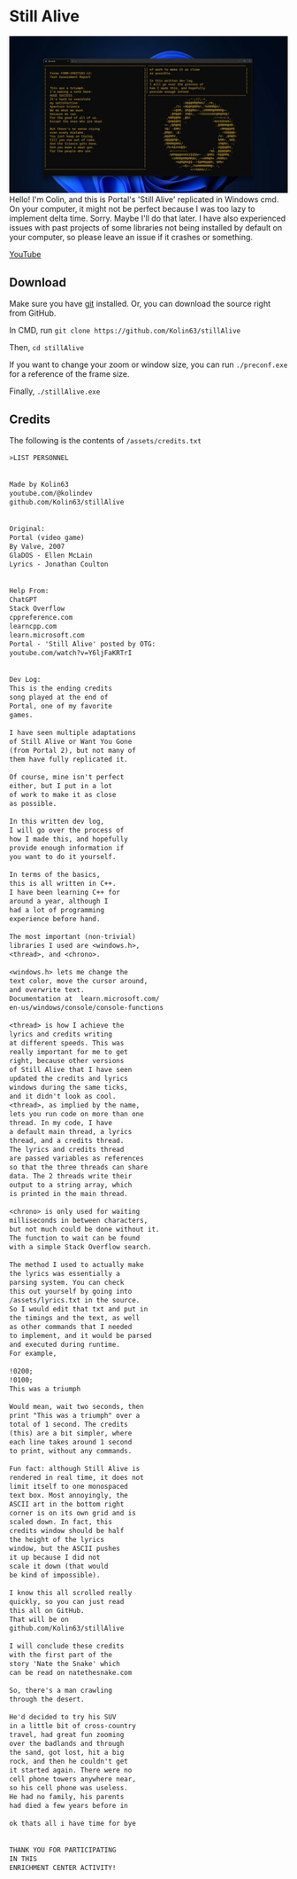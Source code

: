 # Still Alive
![Image](https://github.com/Kolin63/stillAlive/blob/master/assets/promo.png?raw=true)
Hello! I'm Colin, and this is Portal's 'Still Alive' replicated in Windows cmd.
On your computer, it might not be perfect because I was too lazy to implement delta time. Sorry. Maybe I'll do that later.
I have also experienced issues with past projects of some libraries not being installed by default on your computer, so please leave an issue if it crashes or something.

[YouTube](https://youtu.be/6-cho8eZCMI?si=ahcz1tzxX0TY0ur8)

## Download
Make sure you have [git](https://git-scm.com/downloads) installed. 
Or, you can download the source right from GitHub. 

In CMD, run `git clone https://github.com/Kolin63/stillAlive`

Then, `cd stillAlive`

If you want to change your zoom or window size, you can run `./preconf.exe` for a reference of the frame size.

Finally, `./stillAlive.exe`

## Credits
The following is the contents of `/assets/credits.txt`

```
>LIST PERSONNEL
 
 
Made by Kolin63
youtube.com/@kolindev
github.com/Kolin63/stillAlive
 
 
Original:
Portal (video game)
By Valve, 2007
GlaDOS - Ellen McLain
Lyrics - Jonathan Coulton
 
 
Help From:
ChatGPT
Stack Overflow
cppreference.com
learncpp.com
learn.microsoft.com
Portal - 'Still Alive' posted by OTG:
youtube.com/watch?v=Y6ljFaKRTrI
 
 
Dev Log:
This is the ending credits
song played at the end of 
Portal, one of my favorite
games.
 
I have seen multiple adaptations
of Still Alive or Want You Gone
(from Portal 2), but not many of
them have fully replicated it. 
 
Of course, mine isn't perfect
either, but I put in a lot
of work to make it as close
as possible. 
 
In this written dev log,
I will go over the process of
how I made this, and hopefully
provide enough information if
you want to do it yourself.
 
In terms of the basics, 
this is all written in C++.
I have been learning C++ for
around a year, although I
had a lot of programming
experience before hand. 
 
The most important (non-trivial)
libraries I used are <windows.h>,
<thread>, and <chrono>. 
 
<windows.h> lets me change the
text color, move the cursor around,
and overwrite text.
Documentation at  learn.microsoft.com/
en-us/windows/console/console-functions
 
<thread> is how I achieve the
lyrics and credits writing
at different speeds. This was
really important for me to get
right, because other versions
of Still Alive that I have seen
updated the credits and lyrics 
windows during the same ticks, 
and it didn't look as cool.
<thread>, as implied by the name, 
lets you run code on more than one 
thread. In my code, I have
a default main thread, a lyrics
thread, and a credits thread.
The lyrics and credits thread
are passed variables as references
so that the three threads can share
data. The 2 threads write their
output to a string array, which
is printed in the main thread. 
 
<chrono> is only used for waiting
milliseconds in between characters,
but not much could be done without it.
The function to wait can be found
with a simple Stack Overflow search. 
 
The method I used to actually make
the lyrics was essentially a
parsing system. You can check
this out yourself by going into
/assets/lyrics.txt in the source.
So I would edit that txt and put in
the timings and the text, as well
as other commands that I needed
to implement, and it would be parsed
and executed during runtime.
For example,

!0200;
!0100;
This was a triumph

Would mean, wait two seconds, then
print "This was a triumph" over a
total of 1 second. The credits
(this) are a bit simpler, where
each line takes around 1 second
to print, without any commands. 
 
Fun fact: although Still Alive is
rendered in real time, it does not
limit itself to one monospaced
text box. Most annoyingly, the
ASCII art in the bottom right
corner is on its own grid and is
scaled down. In fact, this 
credits window should be half
the height of the lyrics
window, but the ASCII pushes
it up because I did not
scale it down (that would
be kind of impossible). 
 
I know this all scrolled really
quickly, so you can just read
this all on GitHub. 
That will be on 
github.com/Kolin63/stillAlive
 
I will conclude these credits
with the first part of the
story 'Nate the Snake' which
can be read on natethesnake.com
 
So, there's a man crawling 
through the desert.
 
He'd decided to try his SUV 
in a little bit of cross-country 
travel, had great fun zooming 
over the badlands and through 
the sand, got lost, hit a big 
rock, and then he couldn't get 
it started again. There were no 
cell phone towers anywhere near, 
so his cell phone was useless. 
He had no family, his parents 
had died a few years before in 
 
ok thats all i have time for bye
 
 
THANK YOU FOR PARTICIPATING
IN THIS
ENRICHMENT CENTER ACTIVITY!
 

```
